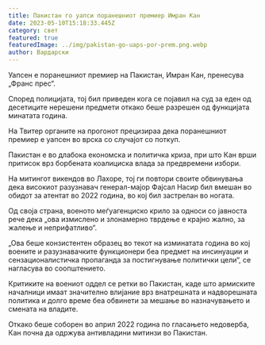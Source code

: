 ```yaml
---
title: Пакистан го уапси поранешниот премиер Имран Кан
date: 2023-05-10T15:18:33.445Z
category: свет
featured: true
featuredImage: ../img/pakistan-go-uaps-por-prem.png.webp
author: Вардарски
---
```

Уапсен е поранешниот премиер на Пакистан, Имран Кан, пренесува „Франс прес“.

Според полицијата, тој бил приведен кога се појавил на суд за еден од десетиците нерешени предмети откако беше разрешен од функцијата минатата година.

На Твитер органите на прогонот прецизираа дека поранешниот премиер е уапсен во врска со случајот со поткуп.

Пакистан е во длабока економска и политичка криза, при што Кан врши притисок врз борбената коалициска влада за предвремени избори.

На митингот викендов во Лахоре, тој ги повтори своите обвинувања дека високиот разузнавач генерал-мајор Фајсал Насир бил вмешан во обидот за атентат во 2022 година, во кој бил застрелан во ногата.

Од своја страна, военото меѓуагенциско крило за односи со јавноста рече дека „ова измислено и злонамерно тврдење е крајно жално, за жалење и неприфатливо“.

„Ова беше конзистентен образец во текот на изминатата година во кој воените и разузнавачките функционери беа предмет на инсинуации и сензационалистичка пропаганда за постигнување политички цели“, се нагласува во соопштението.

Критиките на воениот оддел се ретки во Пакистан, каде што армиските началници имаат значително влијание врз внатрешната и надворешната политика и долго време беа обвинети за мешање во назначувањето и смената на владите.

Откако беше соборен во април 2022 година по гласањето недоверба, Кан почна да одржува антивладини митинзи во Пакистан.